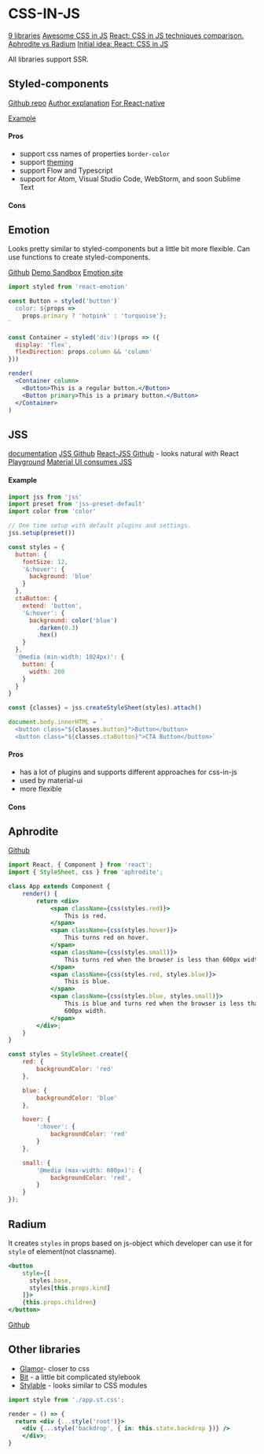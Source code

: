 # CSS-IN-JS

[9 libraries](https://blog.bitsrc.io/9-css-in-js-libraries-you-should-know-in-2018-25afb4025b9b)
[Awesome CSS in JS](https://github.com/tuchk4/awesome-css-in-js)
[React: CSS in JS techniques comparison.](https://github.com/MicheleBertoli/css-in-js)
[Aphrodite vs Radium](https://medium.com/@himrc/why-i-love-css-in-js-aphrodite-vs-radium-b2c9bea9a182)
[Initial idea: React: CSS in JS](https://speakerdeck.com/vjeux/react-css-in-js)

All libraries support SSR.

## Styled-components

[Github repo](https://github.com/styled-components/styled-components)
[Author explanation](https://www.youtube.com/watch?v=Bi5MqqgxKVo)
[For React-native](https://github.com/styled-components/css-to-react-native)

[Example](styled-components/index.html)

#### Pros

- support css names of properties `border-color`
- support [theming](https://github.com/styled-components/styled-theming)
- support Flow and Typescript
- support for Atom, Visual Studio Code, WebStorm, and soon Sublime Text

#### Cons

## Emotion

Looks pretty similar to styled-components but a little bit more flexible. Can use functions to create styled-components.

[Github](https://github.com/emotion-js/emotion)
[Demo Sandbox](https://codesandbox.io/s/pk1qjqpw67)
[Emotion site](https://github.com/emotion-js/emotion/tree/master/site)

```jsx harmony
import styled from 'react-emotion'

const Button = styled('button')`
  color: ${props =>
    props.primary ? 'hotpink' : 'turquoise'};
`

const Container = styled('div')(props => ({
  display: 'flex',
  flexDirection: props.column && 'column'
}))

render(
  <Container column>
    <Button>This is a regular button.</Button>
    <Button primary>This is a primary button.</Button>
  </Container>
)
```

## JSS

[documentation](http://cssinjs.org)
[JSS Github](https://github.com/cssinjs/jss)
[React-JSS Github](https://github.com/cssinjs/react-jss) - looks natural with React
[Playground](https://codesandbox.io/s/z21lpmvv33)
[Material UI consumes JSS](https://material-ui.com/)

#### Example 

```jsx harmony
import jss from 'jss'
import preset from 'jss-preset-default'
import color from 'color'

// One time setup with default plugins and settings.
jss.setup(preset())

const styles = {
  button: {
    fontSize: 12,
    '&:hover': {
      background: 'blue'
    }
  },
  ctaButton: {
    extend: 'button',
    '&:hover': {
      background: color('blue')
        .darken(0.3)
        .hex()
    }
  },
  '@media (min-width: 1024px)': {
    button: {
      width: 200
    }
  }
}

const {classes} = jss.createStyleSheet(styles).attach()

document.body.innerHTML = `
  <button class="${classes.button}">Button</button>
  <button class="${classes.ctaButton}">CTA Button</button>`
```

#### Pros

- has a lot of plugins and supports different approaches for css-in-js
- used by material-ui
- more flexible

#### Cons


## Aphrodite

[Github](https://github.com/Khan/aphrodite)

```jsx harmony
import React, { Component } from 'react';
import { StyleSheet, css } from 'aphrodite';

class App extends Component {
    render() {
        return <div>
            <span className={css(styles.red)}>
                This is red.
            </span>
            <span className={css(styles.hover)}>
                This turns red on hover.
            </span>
            <span className={css(styles.small)}>
                This turns red when the browser is less than 600px width.
            </span>
            <span className={css(styles.red, styles.blue)}>
                This is blue.
            </span>
            <span className={css(styles.blue, styles.small)}>
                This is blue and turns red when the browser is less than
                600px width.
            </span>
        </div>;
    }
}

const styles = StyleSheet.create({
    red: {
        backgroundColor: 'red'
    },

    blue: {
        backgroundColor: 'blue'
    },

    hover: {
        ':hover': {
            backgroundColor: 'red'
        }
    },

    small: {
        '@media (max-width: 600px)': {
            backgroundColor: 'red',
        }
    }
});
```

## Radium

It creates `styles` in props based on js-object which developer can use it for `style` of element(not classname).

```jsx harmony
<button
    style={[
      styles.base,
      styles[this.props.kind]
    ]}>
    {this.props.children}
</button>
```

[Github](https://github.com/FormidableLabs/radium)

## Other libraries

- [Glamor](https://github.com/threepointone/glamor)- closer to css
- [Bit](https://docs.bitsrc.io/) - a little bit complicated stylebook
- [Stylable](https://github.com/wix/stylable) - looks similar to CSS modules
```jsx harmony
import style from './app.st.css';

render = () => {
  return <div {...style('root')}>
    <div {...style('backdrop', { in: this.state.backdrop })} />
    </div>;
}
```